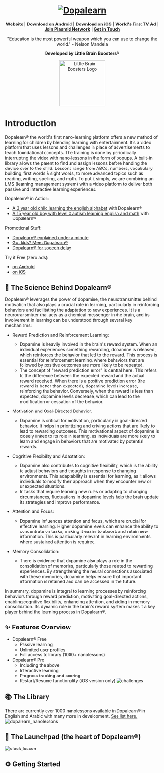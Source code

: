 <h1 align="center">
  <a href="https://www.dopalearn.com">
    <img src="https://uploads-ssl.webflow.com/61a4ecbcf1407008e0dd07fb/63a1d14e4828c1917d8e0df9_dopalearn_black_registered.png" alt="Dopalearn">
  </a>
</h1>


<p align=center>
  <strong><a href="https://www.dopalearn.com">Website</a></strong>
  | <strong><a href="https://play.google.com/store/apps/details?id=com.littlebrainboosters.dopalearn">Download on Android</a></strong>
  | <strong><a href="https://apps.apple.com/us/app/dopalearn/id1542507323">Download on iOS</a></strong>
  | <strong><a href="https://www.youtube.com/watch?v=lsjc2uDi1OI">World's First TV Ad</a></strong>
  | <strong><a href="https://www.plasmid.network">Join Plasmid Network</a></strong>
  | <strong><a href="">Get in Touch</a></strong>
</p>

<p align="center">
"Education is the most powerful weapon which you can use to change the world." - Nelson Mandela
</p>

<p align="center">
  <strong>Developed by Little Brain Boosters®</a></strong>
</p>

<p align="center">
  <a href="https://www.dopalearn.com">
    <img width="150px" src="https://uploads-ssl.webflow.com/61a4ecbcf1407008e0dd07fb/66c0fd759fb59105a9e50e4f_lbb_studio_large.png" alt="Little Brain Boosters Logo"/>
  </a>
</p>

# Introduction

Dopalearn® the world's first nano-learning platform offers a new method of learning for children by blending learning with entertainment. It’s a video platform that uses lessons and challenges in place of advertisements to teach foundational concepts. The training is done by periodically interrupting the video with nano-lessons in the form of popups. A built-in library allows the parent to find and assign lessons before handing the device over to the child. Lessons range from ABCs, numbers, vocabulary building, first words & sight words, to more advanced topics such as reading, writing, spelling, and math. To put it simply, we are combining an LMS (learning management system) with a video platform to deliver both passive and interactive learning experiences.

Dopalearn® in Action:
* [A 3 year old child learning the english alphabet](https://youtube.com/shorts/pKa4rbOnMPk) with Dopalearn®
* [A 15 year old boy with level 3 autism learning english and math](https://youtu.be/gBZUCWVDbAY) with Dopalearn®

Promotional Stuff:
* [Dopalearn® explained under a minute](https://youtube.com/shorts/1gcMx_IDOZY)
* [Got kids? Meet Dopalearn®](https://www.youtube.com/watch?v=7F6yH6R_H_U)
* [Dopalearn® for speech delay](https://youtube.com/shorts/WGY0082PQZo)

Try it Free (zero ads):
* [on Android](https://play.google.com/store/apps/details?id=com.littlebrainboosters.dopalearn)
* [on iOS](https://apps.apple.com/us/app/dopalearn/id1542507323)

📓 The Science Behind Dopalearn®
---------------------------
Dopalearn® leverages the power of dopamine, the neurotransmitter behind motivation that also plays a crucial role in learning, particularly in reinforcing behaviors and facilitating the adaptation to new experiences. It is a neurotransmitter that acts as a chemical messenger in the brain, and its involvement in learning can be understood through several key mechanisms:

* Reward Prediction and Reinforcement Learning:
  - Dopamine is heavily involved in the brain's reward system. When an individual experiences something rewarding, dopamine is released, which reinforces the behavior that led to the reward. This process is essential for reinforcement learning, where behaviors that are followed by positive outcomes are more likely to be repeated.
  - The concept of "reward prediction error" is central here. This refers to the difference between the expected reward and the actual reward received. When there is a positive prediction error (the reward is better than expected), dopamine levels increase, reinforcing the behavior. Conversely, when the reward is less than expected, dopamine levels decrease, which can lead to the modification or cessation of the behavior.

* Motivation and Goal-Directed Behavior:
   - Dopamine is critical for motivation, particularly in goal-directed behavior. It helps in prioritizing and driving actions that are likely to lead to rewarding outcomes. This motivational aspect of dopamine is closely linked to its role in learning, as individuals are more likely to learn and engage in behaviors that are motivated by potential rewards.

* Cognitive Flexibility and Adaptation:
   - Dopamine also contributes to cognitive flexibility, which is the ability to adjust behaviors and thoughts in response to changing environments. This adaptability is essential for learning, as it allows individuals to modify their approach when they encounter new or unexpected situations.
   - In tasks that require learning new rules or adapting to changing circumstances, fluctuations in dopamine levels help the brain update its strategies and improve performance.

* Attention and Focus:
   - Dopamine influences attention and focus, which are crucial for effective learning. Higher dopamine levels can enhance the ability to concentrate on tasks, making it easier to absorb and retain new information. This is particularly relevant in learning environments where sustained attention is required.

* Memory Consolidation:
   - There is evidence that dopamine also plays a role in the consolidation of memories, particularly those related to rewarding experiences. By strengthening the neural connections associated with these memories, dopamine helps ensure that important information is retained and can be accessed in the future.

In summary, dopamine is integral to learning processes by reinforcing behaviors through reward prediction, motivating goal-directed actions, enabling cognitive flexibility, enhancing attention, and aiding in memory consolidation. Its dynamic role in the brain's reward system makes it a key player behind the learning process in Dopalearn®.

✨ Features Overview
---------------------------
* Dopalearn® Free
  - Passive learning
  - Unlimited user profiles
  - Full access to library (1000+ nanolessons)
* Dopalearn® Pro
  - Including the above
  - Interactive learning
  - Progress tracking and scoring
  - Restart/Resume functionality (iOS version only)
 ![challenges](https://github.com/user-attachments/assets/0543c747-dd66-4d2c-ae79-e2f9431a6070)

📚 The Library
---------------------------
There are currently over 1000 nanolessons available in Dopalearn® in English and Arabic with many more in development. [See list here.](https://www.dopalearn.com/library)
![dopalearn_nanolessons](https://github.com/user-attachments/assets/df56771d-292b-42f3-aa8f-30af419b850f)

🚀 The Launchpad (the heart of Dopalearn®)
---------------------------
![clock_lesson](https://github.com/user-attachments/assets/7b370d72-ff38-4b47-b5e5-c44248aff354)


⚙️ Getting Started
---------------------------
